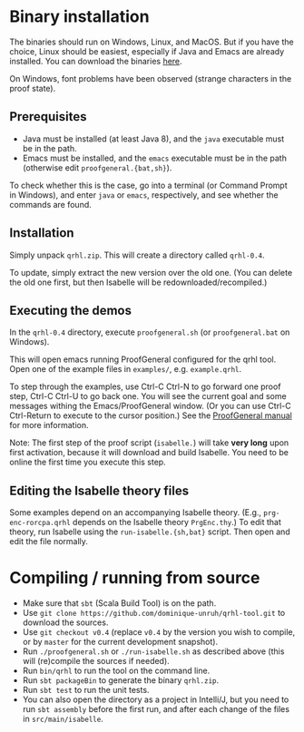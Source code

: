 # Binary installation

The binaries should run on Windows, Linux, and MacOS.
But if you have the choice, Linux should be easiest, especially if Java and Emacs are already installed.
You can download the binaries [here](https://github.com/dominique-unruh/qrhl-tool/releases). 

On Windows, font problems have been observed (strange characters in the proof state).  

## Prerequisites

* Java must be installed (at least Java 8), and the `java` executable must be in the path.
* Emacs must be installed, and the `emacs` executable must be in the path (otherwise edit `proofgeneral.{bat,sh}`).

To check whether this is the case, go into a terminal (or Command Prompt in Windows),
and enter `java` or `emacs`, respectively, and see whether the commands are found.


## Installation

Simply unpack `qrhl.zip`. This will create a directory called `qrhl-0.4`.

To update, simply extract the new version over the old one. (You can
delete the old one first, but then Isabelle will be
redownloaded/recompiled.)

## Executing the demos

In the `qrhl-0.4` directory, execute `proofgeneral.sh` (or `proofgeneral.bat` on Windows).

This will open emacs running ProofGeneral configured for the qrhl
tool.  Open one of the example files in `examples/`,
e.g. `example.qrhl`.

To step through the examples, use Ctrl-C Ctrl-N to go forward one proof step, Ctrl-C Ctrl-U to go back one.
You will see the current goal and some messages withing the Emacs/ProofGeneral window.
(Or you can use Ctrl-C Ctrl-Return to execute to the cursor position.)
See the [ProofGeneral manual](https://proofgeneral.github.io/doc/userman/) for more information.

Note: The first step of the proof script (`isabelle.`) will take **very long** upon first activation,
because it will download and build Isabelle. 
You need to be online the first time you execute this step. 


## Editing the Isabelle theory files

Some examples depend on an accompanying Isabelle theory. (E.g., 
 `prg-enc-rorcpa.qrhl` depends on the Isabelle theory `PrgEnc.thy`.)
To edit that theory, run Isabelle using the `run-isabelle.{sh,bat}` script.
Then open and edit the file normally.

# Compiling / running from source

* Make sure that `sbt` (Scala Build Tool) is on the path.
* Use `git clone https://github.com/dominique-unruh/qrhl-tool.git` to download the sources.
* Use `git checkout v0.4` (replace `v0.4` by the version you wish to compile, or by `master` for the current development snapshot). 
* Run `./proofgeneral.sh` or `./run-isabelle.sh` as described above (this will (re)compile the sources if needed).
* Run `bin/qrhl` to run the tool on the command line.
* Run `sbt packageBin` to generate the binary `qrhl.zip`.
* Run `sbt test` to run the unit tests.
* You can also open the directory as a project in Intelli/J, but you need to run `sbt assembly` before the first run,
  and after each change of the files in `src/main/isabelle`.

